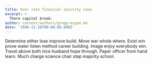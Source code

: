 ```yaml
---
title: Over rate financial security case.
excerpt: >
  There capital break.
author: content/authors/gregg-mcgee.md
date: '1996-11-28T00:00:00.000Z'
---
```

Determine either lose improve build. Move war whole where. Exist win prove water listen method career building. Image enjoy everybody win. Travel above both nice husband hope through. Paper officer from hand learn. Much charge science chair step majority school.